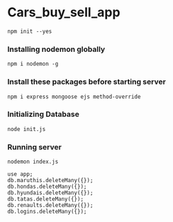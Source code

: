 # Cars_buy_sell_app

```
npm init --yes
```

### Installing nodemon globally
```
npm i nodemon -g
```

### Install these packages before starting server
```
npm i express mongoose ejs method-override
```

### Initializing Database
```
node init.js
```

### Running server
```
nodemon index.js
```

```
use app;
db.maruthis.deleteMany({});
db.hondas.deleteMany({});
db.hyundais.deleteMany({});
db.tatas.deleteMany({});
db.renaults.deleteMany({});
db.logins.deleteMany({});
```